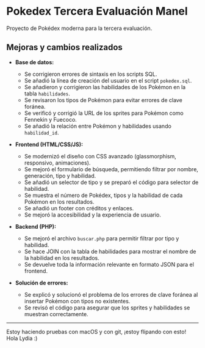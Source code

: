 # Pokedex Tercera Evaluación Manel

Proyecto de Pokédex moderna para la tercera evaluación.

## Mejoras y cambios realizados

- **Base de datos:**
  - Se corrigieron errores de sintaxis en los scripts SQL.
  - Se añadió la línea de creación del usuario en el script `pokedex.sql`.
  - Se añadieron y corrigieron las habilidades de los Pokémon en la tabla `habilidades`.
  - Se revisaron los tipos de Pokémon para evitar errores de clave foránea.
  - Se verificó y corrigió la URL de los sprites para Pokémon como Fennekin y Fuecoco.
  - Se añadió la relación entre Pokémon y habilidades usando `habilidad_id`.

- **Frontend (HTML/CSS/JS):**
  - Se modernizó el diseño con CSS avanzado (glassmorphism, responsivo, animaciones).
  - Se mejoró el formulario de búsqueda, permitiendo filtrar por nombre, generación, tipo y habilidad.
  - Se añadió un selector de tipo y se preparó el código para selector de habilidad.
  - Se muestra el número de Pokédex, tipos y la habilidad de cada Pokémon en los resultados.
  - Se añadió un footer con créditos y enlaces.
  - Se mejoró la accesibilidad y la experiencia de usuario.

- **Backend (PHP):**
  - Se mejoró el archivo `buscar.php` para permitir filtrar por tipo y habilidad.
  - Se hace JOIN con la tabla de habilidades para mostrar el nombre de la habilidad en los resultados.
  - Se devuelve toda la información relevante en formato JSON para el frontend.

- **Solución de errores:**
  - Se explicó y solucionó el problema de los errores de clave foránea al insertar Pokémon con tipos no existentes.
  - Se revisó el código para asegurar que los sprites y habilidades se muestran correctamente.

---

Estoy haciendo pruebas con macOS y con git, ¡estoy flipando con esto!  
Hola Lydia :)